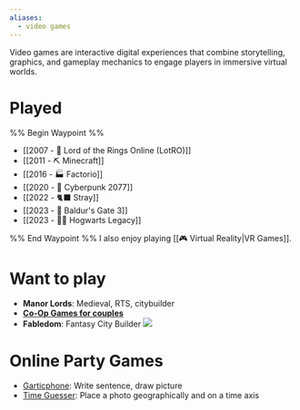 ```yaml
---
aliases:
  - video games
---
```

Video games are interactive digital experiences that combine storytelling, graphics, and gameplay mechanics to engage players in immersive virtual worlds.

# Played
%% Begin Waypoint %%
- [[2007 - 💍 Lord of the Rings Online (LotRO)]]
- [[2011 - ⛏️ Minecraft]]
- [[2016 - 🏭 Factorio]]
- [[2020 - 🚟 Cyberpunk 2077]]
- [[2022 - 🐈‍⬛ Stray]]
- [[2023 - 🧌 Baldur's Gate 3]]
- [[2023 - 🧙‍♂️ Hogwarts Legacy]]

%% End Waypoint %%
I also enjoy playing [[🎮 Virtual Reality|VR Games]].
# Want to play

* **Manor Lords**: Medieval, RTS, citybuilder
* **[Co-Op Games for couples](https://www.instagram.com/p/DHGVNmgonum/?igsh=QkFNMndRUkV1Yw%3D%3D)**
* **Fabledom**: Fantasy City Builder ![](https://www.youtube.com/watch?v=IJ0rl8OXPKo&t=98s)

# Online Party Games

* [Garticphone](https://garticphone.com/): Write sentence, draw picture
* [Time Guesser](https://timeguessr.com/): Place a photo geographically and on a time axis